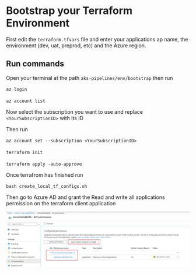 # Bootstrap your Terraform Environment 

First edit the ```terraform.tfvars``` file and enter your applications ap name, the environment (dev, uat, preprod, etc) and the Azure region. 

## Run commands

Open your terminal at the path ```aks-pipelines/env/bootstrap``` then run

```
az login

az account list
```

Now select the subscription you want to use and replace ```<YourSubscriptionID>``` with its ID

Then run

```
az account set --subscription <YourSubscriptionID>

terraform init

terraform apply -auto-approve
```

Once terrafrom has finished run 

```
bash create_local_tf_configs.sh

```

Then go to Azure AD and grant the Read and write all applications permission on the terraform client application


![grant permissions](images/permission.png) 
